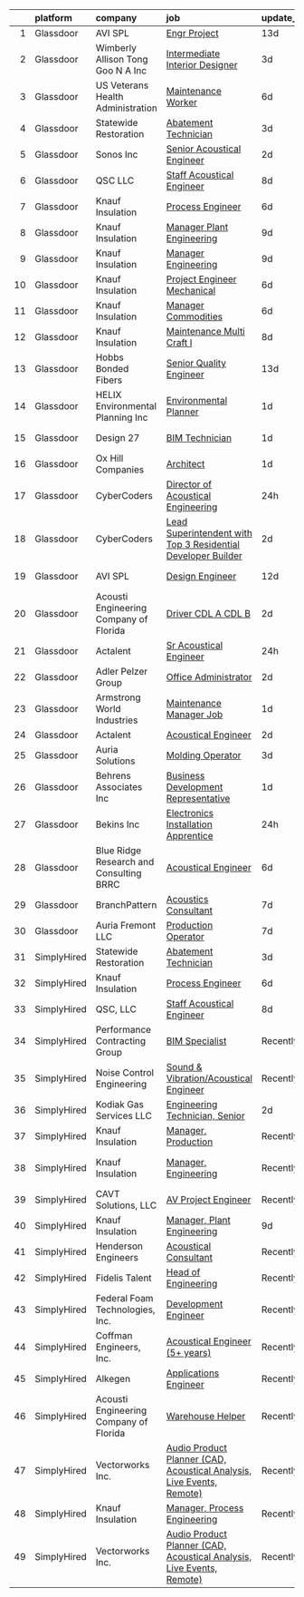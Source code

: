 

|    | platform    | company                                  | job                                                                                                                                                                                                                                                                                                                                                                                                                                                                                                                                                                                                                                                                                                                                                                                                                                                                                                                                                                                                                                                                                                                                                                                                                                                                                                                                                                                                   | update_time   | location                 |
|---:|:------------|:-----------------------------------------|:------------------------------------------------------------------------------------------------------------------------------------------------------------------------------------------------------------------------------------------------------------------------------------------------------------------------------------------------------------------------------------------------------------------------------------------------------------------------------------------------------------------------------------------------------------------------------------------------------------------------------------------------------------------------------------------------------------------------------------------------------------------------------------------------------------------------------------------------------------------------------------------------------------------------------------------------------------------------------------------------------------------------------------------------------------------------------------------------------------------------------------------------------------------------------------------------------------------------------------------------------------------------------------------------------------------------------------------------------------------------------------------------------|:--------------|:-------------------------|
|  1 | Glassdoor   | AVI SPL                                  | [Engr Project](https://www.glassdoor.com/partner/jobListing.htm?pos=125&ao=1136043&s=58&guid=00000182b4e9de08a0d1cdcb15eddd7e&src=GD_JOB_AD&t=SR&vt=w&cs=1_4eb2b645&cb=1660892602378&jobListingId=1008055071854&jrtk=3-0-1gaqejnmi2f37001-1gaqejnn2imbv800-7e5b952e4f35a52f-)                                                                                                                                                                                                                                                                                                                                                                                                                                                                                                                                                                                                                                                                                                                                                                                                                                                                                                                                                                                                                                                                                                                         | 13d           | La Vista, NE             |
|  2 | Glassdoor   | Wimberly Allison Tong   Goo N A   Inc    | [Intermediate Interior Designer](https://www.glassdoor.com/partner/jobListing.htm?pos=129&ao=1136043&s=58&guid=00000182b4e9de08a0d1cdcb15eddd7e&src=GD_JOB_AD&t=SR&vt=w&cs=1_b4c2effa&cb=1660892602378&jobListingId=1008072324004&jrtk=3-0-1gaqejnmi2f37001-1gaqejnn2imbv800-6f0272dd785f97cd-)                                                                                                                                                                                                                                                                                                                                                                                                                                                                                                                                                                                                                                                                                                                                                                                                                                                                                                                                                                                                                                                                                                       | 3d            | Los Angeles, CA          |
|  3 | Glassdoor   | US Veterans Health Administration        | [Maintenance Worker](https://www.glassdoor.com/partner/jobListing.htm?pos=122&ao=1136043&s=58&guid=00000182b4e9de08a0d1cdcb15eddd7e&src=GD_JOB_AD&t=SR&vt=w&cs=1_bfce760c&cb=1660892602378&jobListingId=1008068610365&jrtk=3-0-1gaqejnmi2f37001-1gaqejnn2imbv800-bbd8c1d3e003abca-)                                                                                                                                                                                                                                                                                                                                                                                                                                                                                                                                                                                                                                                                                                                                                                                                                                                                                                                                                                                                                                                                                                                   | 6d            | Tacoma, WA               |
|  4 | Glassdoor   | Statewide Restoration                    | [Abatement Technician](https://www.glassdoor.com/partner/jobListing.htm?pos=105&ao=1110586&s=58&guid=00000182b4e9de08a0d1cdcb15eddd7e&src=GD_JOB_AD&t=SR&vt=w&ea=1&cs=1_418cf146&cb=1660892602376&jobListingId=1008072285500&cpc=79797DEE17F2F489&jrtk=3-0-1gaqejnmi2f37001-1gaqejnn2imbv800-1281512e9bce8fc7--6NYlbfkN0D-pU0xGF5FIeFcaIptx1cIdzSFb_sP9QEdwOUqDpJak5Wb7Bb7Gg6tXDmQC1dedBOi6fuxJTkAPXuj12NwEAiYBjNMr1t3SimFBw2bi48KzzW-gX6AmjzW8aY5WZxOsovWxHQHnuP2-GRgTi8eG3wDKhcu8QEBVTyhHF1UqG_QxhyEwwcnSyYIThT42c2FAK4ka2ZRqYmf7RgGkjbcnRLuvVyFuHvONG_br7z-K9SgS-thE9zj3cHnTTWCieoxwITSwaiYzIPHRLfMEIQG8HNgEwS5Yyhq_RvFgu5VuRAmKabzoC4mdz8MAtyi3ffa9XF3sesBSM0mlEtVTMjPmdM1XEtWSr0EKObx0X8UZ-EUp02LbanBI0FrqSRqFRA2nJXXikss7sjg83VdRAYfrTiXmyzL1v3vZuAfTcOqWscySih7dGK00fWakaEciTQqqDBx6DX_Ly3oAqKKPbaCbe559f3Lp2ymh-C7Mr6yMwoy6nOnUlj8aAO0zp9FxSOuQGSOQGEKL27Bug%3D%3D)                                                                                                                                                                                                                                                                                                                                                                                                                                                                                                                           | 3d            | Mesa, AZ                 |
|  5 | Glassdoor   | Sonos  Inc                               | [Senior Acoustical Engineer](https://www.glassdoor.com/partner/jobListing.htm?pos=121&ao=1136043&s=58&guid=00000182b4e9de08a0d1cdcb15eddd7e&src=GD_JOB_AD&t=SR&vt=w&cs=1_cb215bb1&cb=1660892602377&jobListingId=1008074341669&jrtk=3-0-1gaqejnmi2f37001-1gaqejnn2imbv800-b9b0d14ceebe618a-)                                                                                                                                                                                                                                                                                                                                                                                                                                                                                                                                                                                                                                                                                                                                                                                                                                                                                                                                                                                                                                                                                                           | 2d            | Santa Barbara, CA        |
|  6 | Glassdoor   | QSC  LLC                                 | [Staff Acoustical Engineer](https://www.glassdoor.com/partner/jobListing.htm?pos=118&ao=1136043&s=58&guid=00000182b4e9de08a0d1cdcb15eddd7e&src=GD_JOB_AD&t=SR&vt=w&cs=1_e1e9dc35&cb=1660892602377&jobListingId=1008064426197&jrtk=3-0-1gaqejnmi2f37001-1gaqejnn2imbv800-fd0a84390d4e84a5-)                                                                                                                                                                                                                                                                                                                                                                                                                                                                                                                                                                                                                                                                                                                                                                                                                                                                                                                                                                                                                                                                                                            | 8d            | Costa Mesa, CA           |
|  7 | Glassdoor   | Knauf Insulation                         | [Process Engineer](https://www.glassdoor.com/partner/jobListing.htm?pos=103&ao=1110586&s=58&guid=00000182b4e9de08a0d1cdcb15eddd7e&src=GD_JOB_AD&t=SR&vt=w&ea=1&cs=1_ff3da4f5&cb=1660892602375&jobListingId=1008068215275&cpc=5F0ECD92D548CC55&jrtk=3-0-1gaqejnmi2f37001-1gaqejnn2imbv800-04116b1958a2ab13--6NYlbfkN0AgCNq5Q9JZmzoW3qRvN8nsjI_K7hzeHLTyl9cbg4zvCuAwJ3I6BceYlWxJTxN8DwWBX9XCdmlvnMkGS_LlBU0gNcZpZAuTycwKOEEOIScBcrLLYnSjhx0dCBMY2aWJlz-KJrDXltNRAXIcfrQogDRMjE5WVxWzEGRm4VajIqA8TzV0XS3au7Cj7-A5U0wv0WXESMHpuSC2W23Dc7doq2IVWO6a0_Rr6ImEOaWXFZfHjd6ZzqtGnNvtrBWRlHy6Axz8CJFBAq1TbCJ6UBCfIef5eGccYYnBO26X-BYIYOEj_6_tXvopMoFL8f9k1MTEtCn2jGKR1WedzOXC_KnLGnYNsNwPnQsJhFm5rTq-rJEI1k3FcE5NrKEnqg7tFIYs05lelZYXwLGi7PI35al-oDYXfQU6mp-gZeMED1zJkxphb-l6Hyw7RHQifhr93bllXDN3UtkHEKLMj9INxnvPerN7BQ6G6ImgTWllPMhHRT4qfXTzjAVrSVSk8Y5sTvX1H5M%3D)                                                                                                                                                                                                                                                                                                                                                                                                                                                                                                                                             | 6d            | Inwood, WV               |
|  8 | Glassdoor   | Knauf Insulation                         | [Manager  Plant Engineering](https://www.glassdoor.com/partner/jobListing.htm?pos=104&ao=1110586&s=58&guid=00000182b4e9de08a0d1cdcb15eddd7e&src=GD_JOB_AD&t=SR&vt=w&ea=1&cs=1_4219e1f3&cb=1660892602376&jobListingId=1008063081427&cpc=EE88C8A3E1CFDFA5&jrtk=3-0-1gaqejnmi2f37001-1gaqejnn2imbv800-71d485cb1efae9c4--6NYlbfkN0AgCNq5Q9JZmzoW3qRvN8nsjI_K7hzeHLTyl9cbg4zvCuAwJ3I6BceYlWxJTxN8DwUolfy_OfAyjN7ejQZxTJ3p3j0CfiCf49mp5BrbSVyzV9-ZdcSmAWwEdD3g6qATq_P2C5hR8npLVDr-LdBCcCQZxdIvkL_M21fz9GEJ0vD-No65EWd7gYRm0LwF2ccomcF-GM4ch6ybMHncolIjzrOknT6pl4hnfMncOsn8kwplPOPaYPbXrNYCQmsCr9Tt3uRLXmenISVw3XTQT_cd9rfE10u45lAJSen_sX4VldJiZ4ISmMXvbKd6Se6bmG26AV6B3586ajVqMj3N2g6bPyxAi7UngCR0Gj_OL-fuLirhLDJ77xQOdYqOPfgBvXUTkJcn1Ol4mkPJJ4vOy5bADQGeD1JgLDpWu4UWdqIk1ADDyoBlvVE9-YS_hqYpO9ibxy5qhERvf-8AVxnl0mecclQ1CDU3Jtt3MJiXe2jPmEwxKagRy4dBvnfoFYNKzeiS1Jt5nubh4rd0eQ%3D%3D)                                                                                                                                                                                                                                                                                                                                                                                                                                                                                                                     | 9d            | Shelbyville, IN          |
|  9 | Glassdoor   | Knauf Insulation                         | [Manager  Engineering](https://www.glassdoor.com/partner/jobListing.htm?pos=106&ao=1110586&s=58&guid=00000182b4e9de08a0d1cdcb15eddd7e&src=GD_JOB_AD&t=SR&vt=w&ea=1&cs=1_265c6c81&cb=1660892602376&jobListingId=1008063081430&cpc=F86FB55FF2FA18D4&jrtk=3-0-1gaqejnmi2f37001-1gaqejnn2imbv800-e6f1ee0047bda406--6NYlbfkN0AgCNq5Q9JZmzoW3qRvN8nsjI_K7hzeHLTyl9cbg4zvCuAwJ3I6BceYlWxJTxN8DwUolfy_OfAyjJY6VESOM-LRpnbLlXiqZqXIXUaLoC6oRrblKLsP9CC6fLTvUE2kWqrhwm5CtR4LH4U9guu0FTOR-sDWXpklfEzVfyiJkqO0CKYUJaKkXmgHmHv3CZHqOM4b47Cq1VIfzrtx9GcOqA_1slD6tpHECpXu8L0_voq16Wc54Bey8jPZb_06bgqVtnjX_gRnO6v0dyqWBTP4rNHpoYi3fm1HGQCnfYzBnwme2omfZlq0W2n6z_L6AbNPB_tKfRCiJGmmLCX9rolbJvqb28Z_sq_L4A7uXoXvoQPB26pdFlkeyVGqzksXt7X6CGAvr1MljGG_BPjL6fnecAZfc4FA3KXW1H1EPGZn47YrMGrUBtU2qWyUxj4mfuDOCzTteoy06hLdBXcJpQn9Vi1EOE4-8FFyOl2LHI2hzoy2adLE5lr6xXDC4zJMql38Dwc%3D)                                                                                                                                                                                                                                                                                                                                                                                                                                                                                                                                         | 9d            | Albion, MI               |
| 10 | Glassdoor   | Knauf Insulation                         | [Project Engineer  Mechanical](https://www.glassdoor.com/partner/jobListing.htm?pos=107&ao=1110586&s=58&guid=00000182b4e9de08a0d1cdcb15eddd7e&src=GD_JOB_AD&t=SR&vt=w&ea=1&cs=1_00f6b15e&cb=1660892602376&jobListingId=1008068226161&cpc=E7268B2FBC00329E&jrtk=3-0-1gaqejnmi2f37001-1gaqejnn2imbv800-6e73daab9714e7a9--6NYlbfkN0AgCNq5Q9JZmzoW3qRvN8nsjI_K7hzeHLTyl9cbg4zvCuAwJ3I6BceYlWxJTxN8DwWBX9XCdmlvnN8YVe2EuVLobA-C2ZXYs-p47VoNbUB05T-ItLGGlwyX6CkneONUQ_F9WfH1l2pd8AN3B_oD6lCbCD7jgWCW0CmyzIxYYHBa8W8SetwzCGLuNKxYKxURJSvJrVh7yWjU7RoR-ragdXyjOXHSRDGNkOPRHrY3hgYZIs0TTttFoApzc1t0Jxg2I3zzoRWA61docyIj-bDW5aIZ4eQ8cHwFWLcO19x4Sy82FNgWPR0tFeCzctnaOCrMbfo7HUHIKR1ecOD_Rms-ZSnkGD7TYdwSyuUJ-m6CEE3ZF1--zFm_tU4rKRdhxDmX99F5p35np1mBywNPq7d5YIbSbh6_Nhd5lyFnR2nhEW5PjT9zBlhSPQdl4ytatb6o8nuI1dE10IMTNc-dqhtBoAX5-ELLwFgmArJgppWWfPtTLAkOWpJ_itFW-LdSj2JaH78b3ZzIupm4Ng%3D%3D)                                                                                                                                                                                                                                                                                                                                                                                                                                                                                                                   | 6d            | Shasta Lake, CA          |
| 11 | Glassdoor   | Knauf Insulation                         | [Manager  Commodities](https://www.glassdoor.com/partner/jobListing.htm?pos=110&ao=1110586&s=58&guid=00000182b4e9de08a0d1cdcb15eddd7e&src=GD_JOB_AD&t=SR&vt=w&ea=1&cs=1_f828759a&cb=1660892602376&jobListingId=1008068254063&cpc=3048954C0A0E4D25&jrtk=3-0-1gaqejnmi2f37001-1gaqejnn2imbv800-db013645f8bee5cb--6NYlbfkN0AgCNq5Q9JZmzoW3qRvN8nsjI_K7hzeHLTyl9cbg4zvCuAwJ3I6BceYlWxJTxN8DwWBX9XCdmlvnC-vYvDp_ODydlV1JZSih1Zp_dQMu4lXSmgSIMAO2HDCUpEXcB3iSb4oC_9x7RjaoIBvkwhOqTwqnKcha5lLlhB70BRya5RF2aHizX_o_3HxSdGuufjGgCL_i7Q6ONUEk358wH4y7tlO1FfVGt0hmAS339JYdBNTqVMnSrRRJQG2vhdOVwqIVDsGHdJRFGODacAqdFX2kLc_nxCAjlaULQeI7Lg4oeN-a4hE1m4ChVciHKGTYxikAwlGbP4URuE1cEomV9xLouRRw6bJSc-x1fa-WpyqsMWVKBxmS6_ynWeYMoowU1HmwLczwAfB7YyHOmRUkYRHpTLbKBZ45Z15O8pawlg68J3NtMYmjfoDaLwxQeHYbSSBJipzqqqoZf70UkG8xZK-Fg7WTUHdcHIQK5m84WFg07xIg7WOpdvLuLhcVnmMCyikU71kSLUmmPO7qA%3D%3D)                                                                                                                                                                                                                                                                                                                                                                                                                                                                                                                           | 6d            | Shelbyville, IN          |
| 12 | Glassdoor   | Knauf Insulation                         | [Maintenance Multi Craft l](https://www.glassdoor.com/partner/jobListing.htm?pos=111&ao=1110586&s=58&guid=00000182b4e9de08a0d1cdcb15eddd7e&src=GD_JOB_AD&t=SR&vt=w&ea=1&cs=1_e94c67cc&cb=1660892602377&jobListingId=1008065052668&cpc=8B69257BFB62E45C&jrtk=3-0-1gaqejnmi2f37001-1gaqejnn2imbv800-16a1c5cea0f52043--6NYlbfkN0AgCNq5Q9JZmzoW3qRvN8nsjI_K7hzeHLTyl9cbg4zvCuAwJ3I6BceYlWxJTxN8DwU3xKnPxJmn6c3_19BoV15qrwsVATJ9UVdK7sAXNtnWOaPMZk_cEkzidEpzW_00QplQ48uelWFpJYnlqf0uhcaKsIDx_RqkVEgIkOIsIiZppM4tuPRtpNGERl9ge__-IBihnehmADBPwdixn20MK3t5YAGIhOA2j-nkBaKQ9jhWwwvXYDuZTNrYWptRv6YxSzojMFkQhPNCozFY56GLJA0K9f8uouwNaGdlBQKnMnwMfx_nBQKZcxq3lhgwtwifNzsShKQlACmfjL-XC4Oc-ii77BgL2cxXwoAA2HPU53OuJnLaQ9ycUs-7tLXe_-CdYnuE1ddGmap5uwM7y8qtHSim13Daf6py4ZYcaHs2LQ_fzmdDTir4xXoWrh3EZ8CtJxo8N9JH4kqWfeufPb-WlZa4HP4DcRLca555KG-aURda4pPLI9-h-TfmhkvxZerOookKUTbBMD04EQ%3D%3D)                                                                                                                                                                                                                                                                                                                                                                                                                                                                                                                      | 8d            | Inwood, WV               |
| 13 | Glassdoor   | Hobbs Bonded Fibers                      | [Senior Quality Engineer](https://www.glassdoor.com/partner/jobListing.htm?pos=101&ao=1110586&s=58&guid=00000182b4e9de08a0d1cdcb15eddd7e&src=GD_JOB_AD&t=SR&vt=w&ea=1&cs=1_99ded81c&cb=1660892602375&jobListingId=1008055590397&cpc=9EC17A4D95E4A780&jrtk=3-0-1gaqejnmi2f37001-1gaqejnn2imbv800-b3f896da581e7073--6NYlbfkN0BHIfC1zsKGIu0R3teaIu8liT7fbRNLaQeDQfcPJweUK16HKW-DuQbylXQSYNtkf3wbIeUTaINlFTGXY2ouswaM_Xs3MqccYBV2Ss_EivXZgbeinn4kvekMMP19j08mhDSmnLgaSXDSUaU_zFnPMuwY2zEJ0WItf9eflg0wHWdgd3W78YlOIUNrZlvdV4O016l4U94HcawMoHniDvIq8Qk5fTexnJW-VlyX3ERsLlHNxZV_5qyGEyADhmgpLHLZu9JZUYDnE2JTO47LyQTHvsgJfCKBUn5fFemK8e9WA90OIEp-TVGI5SQlIwDpIJgHzVHqe0i6FpafIdz0ukIj8LFmTLFtN-IgMUXQnTMA1PgjNpXRM6ef99c7EmijbZSe0UxBIsblgvQ97L_5LNJxE1BUWVckW382Ti6GmYzkkTORng3yqAM6CSoPcoOjKY-7dEc9iaO6wr0JfbqV0yz61GaOTLj5hdi1ZkM8vFHhUT3EUcHkaZ_DtEm9Lh9rLGhIfGrR9yerVvphechZmPmjLHNT)                                                                                                                                                                                                                                                                                                                                                                                                                                                                                                                    | 13d           | Waco, TX                 |
| 14 | Glassdoor   | HELIX Environmental Planning  Inc        | [Environmental Planner](https://www.glassdoor.com/partner/jobListing.htm?pos=108&ao=1110586&s=58&guid=00000182b4e9de08a0d1cdcb15eddd7e&src=GD_JOB_AD&t=SR&vt=w&ea=1&cs=1_01ee91a0&cb=1660892602376&jobListingId=1008076910866&cpc=B05B6D422C45E27E&jrtk=3-0-1gaqejnmi2f37001-1gaqejnn2imbv800-722664302492d04f--6NYlbfkN0BXfkHHz_AtdSVqqMg6cNBtxrAHPGd1Ga-vcHsqg8uhlHnsTi4bG4BX1NzpvMTNLoq1hgJhy1kXxP3L7qCpUkwxVRy2AjGWgThSRtSJ3mbvlm9rroJGBd5nal34qSYnvratmEa-u1r9S6tM5774fz4SC7meb1zLKm0Tldg1mpwy8XIJOP3NOY7tyNXVRQju-wEGg36Hl4C1pmEF3sfrxijjwgAEyrBGMtvxJoTSKOu15eVwYoNCxvOMBEB4T3aphWjxszkj815SvCZr4Q7KglLwV-Auo0LgsDcB0SyXWxaPrNoHW13pe3_Pl2FPwuebtS4ofgFGi3HRKJ7tlkN_RPtI7FRxVXYJzZ3v4aIn8y8O-wgK8oW-tBzkRyssFaofPi4OSguJMeP0PWTjwEenJAC3u0XB1rHb2VrktvvO6fUfigTiSL31n3o4Sy5TH9IP5YExfj70qLeC4gAP5J-exjPFwP2mLbmKe_eyzudphevSkg%3D%3D)                                                                                                                                                                                                                                                                                                                                                                                                                                                                                                                                                          | 1d            | Sacramento, CA           |
| 15 | Glassdoor   | Design 27                                | [BIM Technician](https://www.glassdoor.com/partner/jobListing.htm?pos=102&ao=1110586&s=58&guid=00000182b4e9de08a0d1cdcb15eddd7e&src=GD_JOB_AD&t=SR&vt=w&ea=1&cs=1_58d7e795&cb=1660892602375&jobListingId=1008076240239&cpc=693DC2A5C2508A76&jrtk=3-0-1gaqejnmi2f37001-1gaqejnn2imbv800-5f2230369471a5b1--6NYlbfkN0DdLn5tXN_RiyJSiFodarGZFJKa8s6F6AK0THPBWp05MQOFQCzoYzZxHSaV2enX9KS-2MHIB4awRI3UKtv3tZTOeyufKlEin4opSAJqX62vEnn1BtxkhkWlSF0iJU_sy0h_TJFochVOBsx8GJZ1gGPyAMb778WjjmmzjOklSmbTzULencyiECoruljRG0FLqxG7Zd2XWnAwwcwbCMwHcfNLI2jVa1iyGOxi-YWQgMcAKYBGdDvsVHidreA7kzUYMjJS46_01vczT7LxqEP8G5_4cHxrrRYnP12AslRA_XPDgZBhYiWHoxUnjPSQIaKGp44w9STTy_tevE_5-8kBnZBwxMqTpKq7Uv_2YZ9iww31wpftHvRv-4O1GVaNi2sJp7YB3jUTaSP9rkWnCAYmr_870U_CzCbU6AT2ufE_7sxZ1aU3fBnRTnCaRSqoneYFLRqynnHtRXhi6xpInuVp1YW-fQR6Jx_kW-jF_C3SVKHehr_2YCv1mSY7H7JhYDJ4nFGA5aSwSe0s_Q%3D%3D)                                                                                                                                                                                                                                                                                                                                                                                                                                                                                                                                 | 1d            | Indianapolis, IN         |
| 16 | Glassdoor   | Ox Hill Companies                        | [Architect](https://www.glassdoor.com/partner/jobListing.htm?pos=130&ao=1136043&s=58&guid=00000182b4e9de08a0d1cdcb15eddd7e&src=GD_JOB_AD&t=SR&vt=w&ea=1&cs=1_88eea51f&cb=1660892602378&jobListingId=1008076509907&jrtk=3-0-1gaqejnmi2f37001-1gaqejnn2imbv800-e71e6ecc9144b6fd-)                                                                                                                                                                                                                                                                                                                                                                                                                                                                                                                                                                                                                                                                                                                                                                                                                                                                                                                                                                                                                                                                                                                       | 1d            | Fairfax, VA              |
| 17 | Glassdoor   | CyberCoders                              | [Director of Acoustical Engineering](https://www.glassdoor.com/partner/jobListing.htm?pos=113&ao=1110586&s=58&guid=00000182b4e9de08a0d1cdcb15eddd7e&src=GD_JOB_AD&t=SR&vt=w&ea=1&cs=1_62ab5533&cb=1660892602377&jobListingId=1008079098081&cpc=334ABAF5D42DC775&jrtk=3-0-1gaqejnmi2f37001-1gaqejnn2imbv800-b0de5bbf1864fe99--6NYlbfkN0CpFJQzrgRR8WqXWK1qKKEqALWJw739KlKqr2H-MSI4eoBlI4EFrmor2FYZMP3muM1cIgpBTRniyIRNwa8TmpCv6xJp-ugKf2ER6kGfBFwqYjOeiaWRQuYh5J8-xJECdgfDuW2JFfr5h90M0BfAfwL24dVAtryEsNsmyOog8gduMmP6DsP2Fb1oa8xJJjlUAb_qSEs-6VPWSiANjlVpovftYqypKAoD__2w9n4eDjA-oG_FfAPqAoxuQeryBnpEIbY_Arjhk1w-nQew7ePA0u0x84Z3xYC0BL_O25HcCYvNCMOz7FFp8ApoOdKWBjeXQNombqhaqT3S6w-CezMl86jCEGiLt1MsSIdp_-7njPSjNCn4llXxlZ3DGq25HQYZQ6zyOgvrEj0IAwJu8BkFOYvrphIHFxnSWgsx6OM7eTzF83538u7ZLHr-M9rK6E5ZyUPICyQGWRrspvXtqr4WkenG9KRSvJ7SVmZbjzvsDMOxOEv035BbjIw4HbbaffFA0DX0zv5iPOfV1JDVNJwct8v2eAq20kbN7B82pQ7SbR2jH7hpdpdbRNUqLmKrKJzADg5VDepnb6qQKMuz_x8xXSK7hYTT1Glm_XP6omN4F-LsPpFtY1y8We0w3PnobBXpglUQWuheTMRTZCkfBZcoeCuDnaDxM1foFoj5ei-Fs8ICuQoTvlT5m-0ZUGp9QJVNCxC2xRf-wF2Ys4eQoQQpPYlLqZmAfkotYuSQyfLbzQQxDFWU8wiGFDfXqMaRDiPjT2iJvU3mZbqpKDXLQ_Wt_DYn5zzyHhCsJsTypsS9E--T5Tpplv2XxV-tfbWogcveeLapndYTl6CoNqy1vEJJ6NSEn5ks4gBgjTtRzGyTgSjnF_QAjmKVfYV4C38A2GXmnRHPk0CMP2TOova7pgXh-YSbqaCtyPG1xmUAQHTFodWJsHOkJD8esdvT3L3F3CGoBujBAgDkoYBvDZORHQ8wygF535enupKz5tUV17RMo9FH_OLOkhMHN8Dt)         | 24h           | Phoenix, AZ              |
| 18 | Glassdoor   | CyberCoders                              | [Lead Superintendent with Top 3 Residential Developer Builder](https://www.glassdoor.com/partner/jobListing.htm?pos=116&ao=1110586&s=58&guid=00000182b4e9de08a0d1cdcb15eddd7e&src=GD_JOB_AD&t=SR&vt=w&ea=1&cs=1_19eb4db8&cb=1660892602377&jobListingId=1008074249423&cpc=AC285F3A3ECA6BB0&jrtk=3-0-1gaqejnmi2f37001-1gaqejnn2imbv800-6d3b916c32f815d3--6NYlbfkN0CpFJQzrgRR8WqXWK1qKKEqALWJw739KlKqr2H-MSI4eoBlI4EFrmor2FYZMP3muM3MQCN1X0ti4vgQE7Zc6hlBcRcAyP1T46FvaFkE2zaPmBx2cSu_voaFLw5h9edxgD0-qUnZAsz30sbtdlVUNONQ9GJf3Byr7yW2R-V4Qm3c5O_Z506R6pdl7MG7tmE3XQSo2Gekra9mfK3DWVn9h6x6dubMSS5gxXWi4mKjy_LuRxkJt6U8khnrPCnbVsBnOgSi66KiW5_QGuPIR981Z9Tg20o-wS9vO4QA16TcDcOXoJ5_PepSyvQL0GJPsGbeDUjK6qZ8RLIfuPjZr3-D_ACySRVwdpRnAgx7SKnNe21F97x-nmWVgj3EpIEV6CsDIHq_ywWS3GPow2Fge5EtrD6cN_7GbWMVcxyd6jQvyRrHBVG7XNVakp8hi7uUCwFWjeLnQkkj6lTtSisHNnnYbPx_eIJam7Ru4F9yF9lE7HYLXL0WHmOP2MnpmKaO7GI7yRcV7UooAPrhG7hY_GrZeQTR1-RKk3IV7Tlv1Mtbygjt18idzlHPZhRyvvmYUkAnQUWSzGY4sh3DVi0zxkusbas64AVktnzYjYlJQu3sDGGnmLlGeKFsJu4Kyn-PFYw8h3WMNAKDf-jOjevIAV6lZNxRmTnLjZmT3JcTkCULpuUeMXCRUY9zTwtGt7rtA-t_eKiH5betcy0CHQPq6Mo2QTD_8e7VbuFuuLLW_P1-oBSdbwXvu8XrOGFcywTibkvoAYoF7xT2mIy7iYu319ZwFcfpmizWThH0hC98SSp0PawbLENc6-5R_Z_zUOu_29uEVF1Qn5GEfO7R-vo-708G5fb2sAKG0BAFeDaTFcjSpI2M6vwhM7erYAVufsPHGSS_RA2m4nT7ldFbOIfHDQKj8ZIIe1GMNQ-vXh1kS2iSZPaFHJw1g1-bUeo5Hz6-DQcM_KATtjFQFKyzliPj46AM825IHlOr-1zEtyE%3D) | 2d            | Portland, OR             |
| 19 | Glassdoor   | AVI SPL                                  | [Design Engineer](https://www.glassdoor.com/partner/jobListing.htm?pos=123&ao=1136043&s=58&guid=00000182b4e9de08a0d1cdcb15eddd7e&src=GD_JOB_AD&t=SR&vt=w&cs=1_564847b6&cb=1660892602378&jobListingId=1008056756755&jrtk=3-0-1gaqejnmi2f37001-1gaqejnn2imbv800-4b48a178716bcdb2-)                                                                                                                                                                                                                                                                                                                                                                                                                                                                                                                                                                                                                                                                                                                                                                                                                                                                                                                                                                                                                                                                                                                      | 12d           | Schaumburg, IL           |
| 20 | Glassdoor   | Acousti Engineering Company of Florida   | [Driver   CDL  A   CDL B](https://www.glassdoor.com/partner/jobListing.htm?pos=126&ao=1136043&s=58&guid=00000182b4e9de08a0d1cdcb15eddd7e&src=GD_JOB_AD&t=SR&vt=w&ea=1&cs=1_2df56f07&cb=1660892602378&jobListingId=1008073890918&jrtk=3-0-1gaqejnmi2f37001-1gaqejnn2imbv800-02022ea2c95009b9-)                                                                                                                                                                                                                                                                                                                                                                                                                                                                                                                                                                                                                                                                                                                                                                                                                                                                                                                                                                                                                                                                                                         | 2d            | Tampa, FL                |
| 21 | Glassdoor   | Actalent                                 | [Sr Acoustical Engineer](https://www.glassdoor.com/partner/jobListing.htm?pos=115&ao=1110586&s=58&guid=00000182b4e9de08a0d1cdcb15eddd7e&src=GD_JOB_AD&t=SR&vt=w&ea=1&cs=1_afbadfc4&cb=1660892602377&jobListingId=1008079990188&cpc=F41FEAB56D215062&jrtk=3-0-1gaqejnmi2f37001-1gaqejnn2imbv800-f5e5bcd64f4a5c32--6NYlbfkN0ChYVx_I3yfZ_JDY3EFoivtqvi_stwnZ_kRt8Dowt_l_d1ydueao4NE-oUleRJ4yhjYQ8re3c_EmkfBaLUudX-L2jdQnzbb9sDFCJGgLVYZnWnj6Pes00Wl7ht8NbBzqX2oGmqZxBocWybcEUa5QRmWm12k1zfmLvcdh20RnSonsRx2eB7F836FNIKRdfamH8ILlVQ679VOKASTv6JrbySiLojMmYmagCK2SVh3dUAyCMArFn7Ndo7Hn7KhxDZAXlfz7Ny9HD58fo3sFpyADN97L8oL_A2eqBBrGfWloBEPenTkT52bPNUCMOCAHDnziTolr17TMl9-u0F5ky5c8YTLwPqafPEDqnesaqSdjQV24c1g34WuYGiMb9c8qnj1M8hk9hq3pDeypw3XKkowT4pZ4wQ1nURiM5AtDbPjVL5NmtahmqCvPJDiaXRgpHPDDGXv-qhADWgsi1yMaFVNghWcRmaA7GV87W2ZdrEkFMeGp9-wq4F0R81iiO1eSR6e6heMr0qKXEcxOrChVvriNS5Grpz4_T7isZdT9721-JO644iy5mTzn-XK_sA9S4VCRsVO-ZezhOCi0-X7ijvXKEuOjqAKWlCdmIZPkdemGp2pjw2MQfnHvR2geEkFLLlntOeawzxASFppEr01IYT7lwmi1VAnTKvAuOzE4vSOEcFhIgT3wejDQgwBZqtEpj1vr3YVoNKZsrJYg4-3qpkqkNhsdvcAyLtWTVgjjYXZTNXoxnPgiXOdFXCbDjOaR2V9zsT9EBBFksvLJLnyFYmZWM1YVJBMe4kqPz3UbopEXoQyHqtemlXtGX7XfR3RzFSkgs2J1pFCE8jPyIqbudV-cM4_RGGNjJ5mJ_o2EWnFglB-_zntq-nZnlivwDAko77L1rOZdymySEMYYxwfMJQP4aNsiKOdKagvVa4Fyf3TY6QWHRytmy7j8ZQoI_Lnb8GuqnrI9kAbNaGIZhpUvbR0FnO9Kp8PmUOX77xTQG5Hecb2Gw%3D%3D)                         | 24h           | Chester, PA              |
| 22 | Glassdoor   | Adler Pelzer Group                       | [Office Administrator](https://www.glassdoor.com/partner/jobListing.htm?pos=112&ao=1110586&s=58&guid=00000182b4e9de08a0d1cdcb15eddd7e&src=GD_JOB_AD&t=SR&vt=w&ea=1&cs=1_31a0ed5c&cb=1660892602377&jobListingId=1008073834306&cpc=F4EED0218A761C36&jrtk=3-0-1gaqejnmi2f37001-1gaqejnn2imbv800-cad1becafc3aeaa8--6NYlbfkN0BpyA4is1FhKZ9A56kJdoALN6bYc9rpJgFIR_sPts5gNu4LHMryWaiJjrOFmv3w-W4dveX9mUnJRKxZMtDT7iyYpd2zseVNHFG76fARL8yCBPbtc0Hro7YYSZxDCYLzDcvAUibcFuNKV36guRWo2nhzN-AOHdmErDErH1AL22gYnQtY4ryU9iWd3Wlhg6Ib2bGShQdBpyP1cOaQuHpPA9d-TvfVGy0gqcL76v3jPkB2dg8kdmuftVDkI3Szwm9kkNbmZnrkDprOn8tpwTYUCTZeaRgTimVe8e3maq-EyyOZt0bbCP5MOX0t1n7emhjoxM2n87TA6PnIthBSgmL3h-QD4BNSqZHXPyUDmJx6Y5HsCiiBx6w3zChjIAOsZeA_M9K_D3iejr-fgObuFpdWZTDeN8JqypEsjMYxip4S_TYLDlnHGfQcpTUIMiZCDCwMbElAajFTRGGGeyUfkiKyp6-zolVFcZyYWhg9duV2OmkM3zrIDEAGSgHPEDbHoHbXz9Q%3D)                                                                                                                                                                                                                                                                                                                                                                                                                                                                                                                                         | 2d            | Troy, MI                 |
| 23 | Glassdoor   | Armstrong World Industries               | [Maintenance Manager Job](https://www.glassdoor.com/partner/jobListing.htm?pos=119&ao=1136043&s=58&guid=00000182b4e9de08a0d1cdcb15eddd7e&src=GD_JOB_AD&t=SR&vt=w&cs=1_64bfe851&cb=1660892602377&jobListingId=1008076526289&jrtk=3-0-1gaqejnmi2f37001-1gaqejnn2imbv800-8b5615ad1d20fe4c-)                                                                                                                                                                                                                                                                                                                                                                                                                                                                                                                                                                                                                                                                                                                                                                                                                                                                                                                                                                                                                                                                                                              | 1d            | Pensacola, FL            |
| 24 | Glassdoor   | Actalent                                 | [Acoustical Engineer](https://www.glassdoor.com/partner/jobListing.htm?pos=114&ao=1110586&s=58&guid=00000182b4e9de08a0d1cdcb15eddd7e&src=GD_JOB_AD&t=SR&vt=w&ea=1&cs=1_45e3409a&cb=1660892602377&jobListingId=1008075187696&cpc=B101C867B3EF2D75&jrtk=3-0-1gaqejnmi2f37001-1gaqejnn2imbv800-5220c9c81e84945a--6NYlbfkN0ChYVx_I3yfZ_JDY3EFoivtqvi_stwnZ_kRt8Dowt_l_d1ydueao4NE-oUleRJ4yhgHLxhV5j4PnTgNp2DfoBCFdbHcQuDtZsKy3Zufp_w8pPYADRTx-YgXFKwXxOgcar3GSNPLdcY00WKiZ-fI-3ixNwPR4MqK7gAckonzS5DC5AbX1phk35nIaeis68klXgZ0ZfsueC_K3S3zmNfODNVNyNyc7lGQgWx4on7MVvxfV7pkAC3Xge4pnpK0aDSVmws3-5SekapCPYNTWbGqm4xJm_PYLpqlOJRNDFrzy3KglCRtaq_t8KSg06FPxlWYVrISQns7ncpq4ezfqn6cg6C9BLzzpa9-hmxrAJ1WSghPnsVqiM2PWSQLSAMVvx0X1toVkApJZjh-f6q7PPA1XVLh4WPqSFBozwwRRQtZEzZ41DPVb3aqkEZBeAUlqczDHd9LlC38utUMC41wSOn-tojxURFgBfGjxsfQ6Tsx06ZG5zVshWsRRyj-esptJBBkEjifj2cb9O9w7ZfrdcT598XinmlqiSniSyui1G3XeUCFxh17Xxh1ufV_tw2opuwcVwWPNdDHtbqmFOAP8j_Kja2uvPyWYVtlYb7Fy0b0jzbRixz0N9_84FQalo3IMIticPGGuNQbc444eSXsMVX5pZUqRMRHoPOotaCPMLj8Jn9P3IzCFUeosNGvXJFaHaYqtEjMl91MTEC7s1gAnHw-IezOgrcuxRYa_idXh_qNbuLLZG-8JljibF8UzVrR_izJ1mITiiSg0gY7I3Mt8X23fk2oujXRs4rn5GrNAwO1E0r6qjbU3cF6qiRPIOTMW_GKU0m7J9MkFwyWNselHIekzcufTf7B7bfpBza9HHvVJEERHBL-8CFm56YC_lOKjCNwczlp6P3IX1LW5Ra_1U9vvx50PzmaQYhdmt-kAVeX-phaw4wy9UWH0Q48f5sKBG2YdUw1y5XZq-lCgbrrZGgsorO1nu9--14Z1gE%3D)                                          | 2d            | Chester, PA              |
| 25 | Glassdoor   | Auria Solutions                          | [Molding Operator](https://www.glassdoor.com/partner/jobListing.htm?pos=117&ao=1136043&s=58&guid=00000182b4e9de08a0d1cdcb15eddd7e&src=GD_JOB_AD&t=SR&vt=w&ea=1&cs=1_3f31f4f7&cb=1660892602377&jobListingId=1008071806343&jrtk=3-0-1gaqejnmi2f37001-1gaqejnn2imbv800-6ae014f0576df235-)                                                                                                                                                                                                                                                                                                                                                                                                                                                                                                                                                                                                                                                                                                                                                                                                                                                                                                                                                                                                                                                                                                                | 3d            | Old Fort, NC             |
| 26 | Glassdoor   | Behrens   Associates Inc                 | [Business Development Representative](https://www.glassdoor.com/partner/jobListing.htm?pos=109&ao=1110586&s=58&guid=00000182b4e9de08a0d1cdcb15eddd7e&src=GD_JOB_AD&t=SR&vt=w&ea=1&cs=1_bd34a504&cb=1660892602376&jobListingId=1008077003914&cpc=70E6D4E49C80165A&jrtk=3-0-1gaqejnmi2f37001-1gaqejnn2imbv800-83d2065135a9bffc--6NYlbfkN0A1Hx1H8Z_ZGf51L8iwGP-htVtHzPykBAmnYM3BEYS-BmU9DZnfEHV4yPtpw8rjPcoru3wO5_pHDFq5xoPO1xylLg2DWPeWqeql1s5NRq4ywGJ2ftjwaeh81Ltqb7zQ6It1N0g4PV7blTN7feLqr0VBwLNVZJIg8RwCentLYW4BVubhg5gDR6LuP3cBcAj52OlT0XxmniNVzYZKFFzR8T3fzGRQ_zq2rB3yoijQDtppeZeLz0IoKmEecF2X_o0xgADUBl538PfNkeh91gKNoSpoJxZXxlpSizcQl44bdQpZx6L46lNg-hyr6rAHGC3ZVHotxqWhq-JqjUdp-3T95o77pLTj8sTq8Aj3Hwuf8_RhLEDPlEnO2CA6iH6NXNxVXmwk-mFKy5q2rorRoF2cbys2WZPgy7VFmYrso28YTLixnsK4ZG-VjpkVM2glwLoowstyaVjbKhI7qyh1il61Y5Hh2WAm2RHFewZw20qTicCfDxIpriyn_GrebnJYNmzyPZM1HMk5xTynIqrM_arwZs4D)                                                                                                                                                                                                                                                                                                                                                                                                                                                                                                        | 1d            | Longmont, CO             |
| 27 | Glassdoor   | Bekins  Inc                              | [Electronics Installation Apprentice](https://www.glassdoor.com/partner/jobListing.htm?pos=128&ao=1136043&s=58&guid=00000182b4e9de08a0d1cdcb15eddd7e&src=GD_JOB_AD&t=SR&vt=w&ea=1&cs=1_47b401c7&cb=1660892602378&jobListingId=1008078489709&jrtk=3-0-1gaqejnmi2f37001-1gaqejnn2imbv800-add16db2cbac4d37-)                                                                                                                                                                                                                                                                                                                                                                                                                                                                                                                                                                                                                                                                                                                                                                                                                                                                                                                                                                                                                                                                                             | 24h           | Coopersville, MI         |
| 28 | Glassdoor   | Blue Ridge Research and Consulting  BRRC | [Acoustical Engineer](https://www.glassdoor.com/partner/jobListing.htm?pos=127&ao=1136043&s=58&guid=00000182b4e9de08a0d1cdcb15eddd7e&src=GD_JOB_AD&t=SR&vt=w&cs=1_43f67fe9&cb=1660892602378&jobListingId=1008069053943&jrtk=3-0-1gaqejnmi2f37001-1gaqejnn2imbv800-d031a952f84b59fe-)                                                                                                                                                                                                                                                                                                                                                                                                                                                                                                                                                                                                                                                                                                                                                                                                                                                                                                                                                                                                                                                                                                                  | 6d            | Asheville, NC            |
| 29 | Glassdoor   | BranchPattern                            | [Acoustics Consultant](https://www.glassdoor.com/partner/jobListing.htm?pos=124&ao=1136043&s=58&guid=00000182b4e9de08a0d1cdcb15eddd7e&src=GD_JOB_AD&t=SR&vt=w&ea=1&cs=1_69b4e596&cb=1660892602378&jobListingId=1008067725582&jrtk=3-0-1gaqejnmi2f37001-1gaqejnn2imbv800-1db82cbfed3b254d-)                                                                                                                                                                                                                                                                                                                                                                                                                                                                                                                                                                                                                                                                                                                                                                                                                                                                                                                                                                                                                                                                                                            | 7d            | Kansas City, MO          |
| 30 | Glassdoor   | Auria Fremont  LLC                       | [Production Operator](https://www.glassdoor.com/partner/jobListing.htm?pos=120&ao=1136043&s=58&guid=00000182b4e9de08a0d1cdcb15eddd7e&src=GD_JOB_AD&t=SR&vt=w&ea=1&cs=1_b2c13560&cb=1660892602377&jobListingId=1008067282752&jrtk=3-0-1gaqejnmi2f37001-1gaqejnn2imbv800-4fc2060189ef5be8-)                                                                                                                                                                                                                                                                                                                                                                                                                                                                                                                                                                                                                                                                                                                                                                                                                                                                                                                                                                                                                                                                                                             | 7d            | Fremont, OH              |
| 31 | SimplyHired | Statewide Restoration                    | [Abatement Technician](https://www.simplyhired.com/job/uBqUPBbzmHEXvDxDJeHSpm25OX_IcjlJGZA8-rv1eF863TGKgBMJHw?q=acoustical+engineering)                                                                                                                                                                                                                                                                                                                                                                                                                                                                                                                                                                                                                                                                                                                                                                                                                                                                                                                                                                                                                                                                                                                                                                                                                                                               | 3d            | Mesa, AZ                 |
| 32 | SimplyHired | Knauf Insulation                         | [Process Engineer](https://www.simplyhired.com/job/sBHk0LQcNPNOkQ75JXW12JK_j3NX6mGLC5-lalSfq7StKKDrrxzgsQ?q=acoustical+engineering)                                                                                                                                                                                                                                                                                                                                                                                                                                                                                                                                                                                                                                                                                                                                                                                                                                                                                                                                                                                                                                                                                                                                                                                                                                                                   | 6d            | Inwood, WV               |
| 33 | SimplyHired | QSC, LLC                                 | [Staff Acoustical Engineer](https://www.simplyhired.com/job/IhE0WBWdNTq9Nx7tSQfuAAOjkOIWUW-EEQ7fhie8yOEMMcDn2WPBng?q=acoustical+engineering)                                                                                                                                                                                                                                                                                                                                                                                                                                                                                                                                                                                                                                                                                                                                                                                                                                                                                                                                                                                                                                                                                                                                                                                                                                                          | 8d            | Costa Mesa, CA           |
| 34 | SimplyHired | Performance Contracting Group            | [BIM Specialist](https://www.simplyhired.com/job/l-rUL4T4cK78uSzH5gQn4qgJNViCTdsaiGVk-v8d7dEw0kmGKbI0-w?q=acoustical+engineering)                                                                                                                                                                                                                                                                                                                                                                                                                                                                                                                                                                                                                                                                                                                                                                                                                                                                                                                                                                                                                                                                                                                                                                                                                                                                     | Recently      | Las Vegas, NV            |
| 35 | SimplyHired | Noise Control Engineering                | [Sound & Vibration/Acoustical Engineer](https://www.simplyhired.com/job/CDceFb5v_j1NCLBATcrmv4bMydXPH2pI1EIle-yEFeglI5YMjWrWuA?q=acoustical+engineering)                                                                                                                                                                                                                                                                                                                                                                                                                                                                                                                                                                                                                                                                                                                                                                                                                                                                                                                                                                                                                                                                                                                                                                                                                                              | Recently      | Billerica, MA            |
| 36 | SimplyHired | Kodiak Gas Services LLC                  | [Engineering Technician, Senior](https://www.simplyhired.com/job/KLIhyC-6a_YfEgbpgdHj4SBNcERYcwJzKLFMwo2nrBp6MDGTya7-mg?q=acoustical+engineering)                                                                                                                                                                                                                                                                                                                                                                                                                                                                                                                                                                                                                                                                                                                                                                                                                                                                                                                                                                                                                                                                                                                                                                                                                                                     | 2d            | Montgomery, TX           |
| 37 | SimplyHired | Knauf Insulation                         | [Manager, Production](https://www.simplyhired.com/job/6Vm1u1rOGjMbGOYPHYyuOWek4aFs2YBn70o2VwufDqc4BZl0dhrB_g?q=acoustical+engineering)                                                                                                                                                                                                                                                                                                                                                                                                                                                                                                                                                                                                                                                                                                                                                                                                                                                                                                                                                                                                                                                                                                                                                                                                                                                                | Recently      | McGregor, TX             |
| 38 | SimplyHired | Knauf Insulation                         | [Manager, Engineering](https://www.simplyhired.com/job/7Li6ldxwDL4BYVmHxkizzhVpNNUdUQklq8zXGbWb9x7HW1lijXgavw?q=acoustical+engineering)                                                                                                                                                                                                                                                                                                                                                                                                                                                                                                                                                                                                                                                                                                                                                                                                                                                                                                                                                                                                                                                                                                                                                                                                                                                               | Recently      | McGregor, TX +1 location |
| 39 | SimplyHired | CAVT Solutions, LLC                      | [AV Project Engineer](https://www.simplyhired.com/job/QyWO_lH0zp6hiPORvJqW7dv6dQq72igDnDnDg_0tKpIYvAC65Ytwmg?q=acoustical+engineering)                                                                                                                                                                                                                                                                                                                                                                                                                                                                                                                                                                                                                                                                                                                                                                                                                                                                                                                                                                                                                                                                                                                                                                                                                                                                | Recently      | North Andover, MA        |
| 40 | SimplyHired | Knauf Insulation                         | [Manager, Plant Engineering](https://www.simplyhired.com/job/3n9ENNY1aOqWKdpZxjcCtnc9dN5xAsVB12bWeNtWVWnQh9_UlTpqBg?q=acoustical+engineering)                                                                                                                                                                                                                                                                                                                                                                                                                                                                                                                                                                                                                                                                                                                                                                                                                                                                                                                                                                                                                                                                                                                                                                                                                                                         | 9d            | Shelbyville, IN          |
| 41 | SimplyHired | Henderson Engineers                      | [Acoustical Consultant](https://www.simplyhired.com/job/eUozg0COUTagAe9IZamS1zUaMXCsMz97T7hC9QAJ6Yf6SNVhzyiIkg?q=acoustical+engineering)                                                                                                                                                                                                                                                                                                                                                                                                                                                                                                                                                                                                                                                                                                                                                                                                                                                                                                                                                                                                                                                                                                                                                                                                                                                              | Recently      | United States            |
| 42 | SimplyHired | Fidelis Talent                           | [Head of Engineering](https://www.simplyhired.com/job/75740YUB2VMAxmcDry4xo-tOU8V2pe0LQMLp3M5i0gMny7elLUjDAw?q=acoustical+engineering)                                                                                                                                                                                                                                                                                                                                                                                                                                                                                                                                                                                                                                                                                                                                                                                                                                                                                                                                                                                                                                                                                                                                                                                                                                                                | Recently      | Naples, FL               |
| 43 | SimplyHired | Federal Foam Technologies, Inc.          | [Development Engineer](https://www.simplyhired.com/job/OZRL5QxFyiVH1G9AWySM02YHcEKgtv3NlEZpMASq0VP6DsB2Xse8nA?q=acoustical+engineering)                                                                                                                                                                                                                                                                                                                                                                                                                                                                                                                                                                                                                                                                                                                                                                                                                                                                                                                                                                                                                                                                                                                                                                                                                                                               | Recently      | New Richmond, WI         |
| 44 | SimplyHired | Coffman Engineers, Inc.                  | [Acoustical Engineer (5+ years)](https://www.simplyhired.com/job/41tWoBJcKrR8QUvQL1EiSHWSTKwAGkBvZPZm29tgw-z1X2I1xOD9kA?q=acoustical+engineering)                                                                                                                                                                                                                                                                                                                                                                                                                                                                                                                                                                                                                                                                                                                                                                                                                                                                                                                                                                                                                                                                                                                                                                                                                                                     | Recently      | San Diego, CA            |
| 45 | SimplyHired | Alkegen                                  | [Applications Engineer](https://www.simplyhired.com/job/DOMsBRSGS7YDleYuhrbdCSlrsOZMgtwxgRnm7PAZTRBJcy6hPxgUmw?q=acoustical+engineering)                                                                                                                                                                                                                                                                                                                                                                                                                                                                                                                                                                                                                                                                                                                                                                                                                                                                                                                                                                                                                                                                                                                                                                                                                                                              | Recently      | Howell, MI               |
| 46 | SimplyHired | Acousti Engineering Company of Florida   | [Warehouse Helper](https://www.simplyhired.com/job/ODAfnW334MWBZccwG7LH29V24bX7zKHktPR-tYcF690ztKa9BIsfSw?q=acoustical+engineering)                                                                                                                                                                                                                                                                                                                                                                                                                                                                                                                                                                                                                                                                                                                                                                                                                                                                                                                                                                                                                                                                                                                                                                                                                                                                   | Recently      | Tallahassee, FL          |
| 47 | SimplyHired | Vectorworks Inc.                         | [Audio Product Planner (CAD, Acoustical Analysis, Live Events, Remote)](https://www.simplyhired.com/job/E5uA4eEtjE3Tya_IrOpPKicSbSUt30SxoOGrwiAQ-0BqUuKs5xj0gw?q=acoustical+engineering)                                                                                                                                                                                                                                                                                                                                                                                                                                                                                                                                                                                                                                                                                                                                                                                                                                                                                                                                                                                                                                                                                                                                                                                                              | Recently      | United States            |
| 48 | SimplyHired | Knauf Insulation                         | [Manager, Process Engineering](https://www.simplyhired.com/job/0fM89jeoJvmtJsojvhZ4ecBsFCtPvhdMj2qQOeZ1ux4cLE8zhr_hfQ?q=acoustical+engineering)                                                                                                                                                                                                                                                                                                                                                                                                                                                                                                                                                                                                                                                                                                                                                                                                                                                                                                                                                                                                                                                                                                                                                                                                                                                       | Recently      | McGregor, TX             |
| 49 | SimplyHired | Vectorworks Inc.                         | [Audio Product Planner (CAD, Acoustical Analysis, Live Events, Remote)](https://www.simplyhired.com/job/E5uA4eEtjE3Tya_IrOpPKicSbSUt30SxoOGrwiAQ-0BqUuKs5xj0gw?q=acoustical+engineering)                                                                                                                                                                                                                                                                                                                                                                                                                                                                                                                                                                                                                                                                                                                                                                                                                                                                                                                                                                                                                                                                                                                                                                                                              | Recently      | United States            |